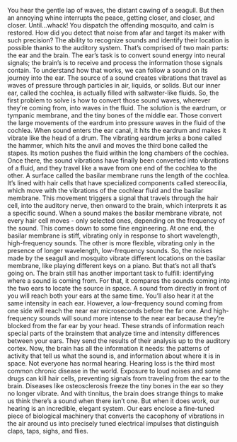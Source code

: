 You hear the gentle lap of waves, the distant cawing of a seagull. But then an annoying whine interrupts the peace, getting closer, and closer, and closer. Until...whack! You dispatch the offending mosquito,  and calm is restored. How did you detect that noise from afar and target its maker with such precision? The ability to recognize sounds  and identify their location is possible thanks to the auditory system. That’s comprised of two main parts:  the ear and the brain. The ear’s task is to convert sound energy into neural signals; the brain’s is to receive and process  the information those signals contain. To understand how that works, we can follow a sound  on its journey into the ear. The source of a sound creates vibrations that travel as waves of pressure  through particles in air, liquids, or solids. But our inner ear, called the cochlea, is actually filled  with saltwater-like fluids. So, the first problem to solve  is how to convert those sound waves, wherever they’re coming from, into waves in the fluid. The solution is the eardrum,  or tympanic membrane, and the tiny bones of the middle ear. Those convert the large movements  of the eardrum into pressure waves  in the fluid of the cochlea. When sound enters the ear canal, it hits the eardrum and makes it vibrate  like the head of a drum. The vibrating eardrum jerks a bone  called the hammer, which hits the anvil and moves the third bone called the stapes. Its motion pushes the fluid  within the long chambers of the cochlea. Once there, the sound vibrations have finally been converted into vibrations of a fluid, and they travel like a wave  from one end of the cochlea to the other. A surface called the basilar membrane  runs the length of the cochlea. It’s lined with hair cells that have  specialized components called stereocilia, which move with the vibrations of the cochlear fluid and the basilar membrane. This movement triggers a signal  that travels through the hair cell, into the auditory nerve, then onward to the brain,  which interprets it as a specific sound. When a sound makes  the basilar membrane vibrate, not every hair cell moves - only selected ones,  depending on the frequency of the sound. This comes down to some fine engineering. At one end,  the basilar membrane is stiff, vibrating only in response to short wavelength, high-frequency sounds. The other is more flexible, vibrating only in the presence of longer wavelength, low-frequency sounds. So, the noises made by the seagull  and mosquito vibrate different locations  on the basilar membrane, like playing different keys on a piano. But that’s not all that’s going on. The brain still has another  important task to fulfill: identifying where a sound is coming from. For that, it compares the sounds  coming into the two ears to locate the source in space. A sound from directly in front of you will reach both your ears at the same time. You’ll also hear it at the same intensity  in each ear. However, a low-frequency sound  coming from one side will reach the near ear microseconds  before the far one. And high-frequency sounds will sound more intense to the near ear because they’re blocked  from the far ear by your head. These strands of information  reach special parts of the brainstem that analyze time and intensity differences between your ears. They send the results of their  analysis up to the auditory cortex. Now, the brain has  all the information it needs: the patterns of activity  that tell us what the sound is, and information about  where it is in space. Not everyone has normal hearing. Hearing loss is the third most common  chronic disease in the world. Exposure to loud noises  and some drugs can kill hair cells, preventing signals from traveling  from the ear to the brain. Diseases like osteosclerosis freeze  the tiny bones in the ear so they no longer vibrate. And with tinnitus, the brain does strange things to make us think there’s a sound  when there isn’t one. But when it does work, our hearing is an incredible,  elegant system. Our ears enclose a fine-tuned piece  of biological machinery that converts the cacophony of vibrations  in the air around us into precisely tuned electrical impulses that distinguish claps, taps,  sighs, and flies. 
